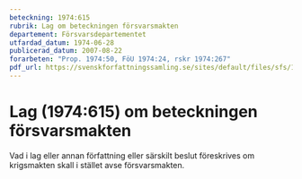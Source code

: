 ```yaml
---
beteckning: 1974:615
rubrik: Lag om beteckningen försvarsmakten
departement: Försvarsdepartementet
utfardad_datum: 1974-06-28
publicerad_datum: 2007-08-22
forarbeten: "Prop. 1974:50, FöU 1974:24, rskr 1974:267"
pdf_url: https://svenskforfattningssamling.se/sites/default/files/sfs/1974-06/SFS1974-615.pdf
---
```


# Lag (1974:615) om beteckningen försvarsmakten

Vad i lag eller annan författning eller särskilt beslut föreskrives om krigsmakten skall i stället avse försvarsmakten.